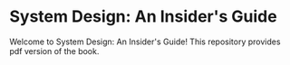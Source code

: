 # System Design: An Insider's Guide

Welcome to System Design: An Insider's Guide! This repository provides pdf version of the book.
